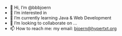 - 👋 Hi, I’m @bbbjoern
- 👀 I’m interested in 
- 🌱 I’m currently learning Java & Web Development
- 💞️ I’m looking to collaborate on ...
- 📫 How to reach me: my email: bjoern@hypertxt.org

<!---
bbbjoern/bbbjoern is a ✨ special ✨ repository because its `README.md` (this file) appears on your GitHub profile.
You can click the Preview link to take a look at your changes.
--->
